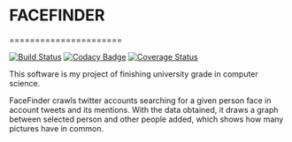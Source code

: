 # FACEFINDER
======================

[![Build Status](https://travis-ci.org/Xokage/FaceFinder.svg?branch=master)](https://travis-ci.org/Xokage/FaceFinder)
[![Codacy Badge](https://api.codacy.com/project/badge/Grade/cd6aa56894d24d59bfb2f7b8abb62771)](https://www.codacy.com/app/xoan-antelo/FaceFinder?utm_source=github.com&amp;utm_medium=referral&amp;utm_content=Xokage/FaceFinder&amp;utm_campaign=Badge_Grade)
[![Coverage Status](https://coveralls.io/repos/github/Xokage/FaceFinder/badge.svg?branch=master)](https://coveralls.io/github/Xokage/FaceFinder?branch=master)

This software is my project of finishing university grade in computer science.

FaceFinder crawls twitter accounts searching for a given person face in account tweets and its mentions.
With the data obtained, it draws a graph between selected person and other people added, which shows how many pictures have in common.

